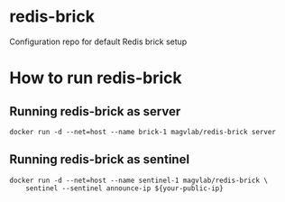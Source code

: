# redis-brick
Configuration repo for default Redis brick setup

# How to run redis-brick

## Running redis-brick as server
```
docker run -d --net=host --name brick-1 magvlab/redis-brick server
```

## Running redis-brick as sentinel
```
docker run -d --net=host --name sentinel-1 magvlab/redis-brick \
    sentinel --sentinel announce-ip ${your-public-ip}
```
